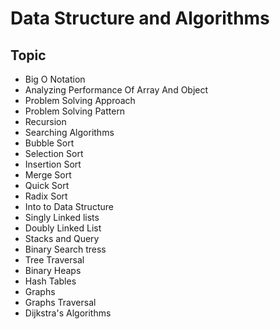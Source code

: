# Data Structure and Algorithms

## Topic

-   Big O Notation
-   Analyzing Performance Of Array And Object
-   Problem Solving Approach
-   Problem Solving Pattern
-   Recursion
-   Searching Algorithms
-   Bubble Sort
-   Selection Sort
-   Insertion Sort
-   Merge Sort
-   Quick Sort
-   Radix Sort
-   Into to Data Structure
-   Singly Linked lists
-   Doubly Linked List
-   Stacks and Query
-   Binary Search tress
-   Tree Traversal
-   Binary Heaps
-   Hash Tables
-   Graphs
-   Graphs Traversal
-   Dijkstra's Algorithms
